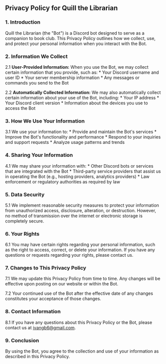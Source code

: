 ## **Privacy Policy for Quill the Librarian**

### **1. Introduction**

Quill the Librarian (the "Bot") is a Discord bot designed to serve as a companion to book club. This Privacy Policy outlines how we collect, use, and protect your personal information when you interact with the Bot.

### **2. Information We Collect**

2.1 **User-Provided Information:** When you use the Bot, we may collect certain information that you provide, such as:
    * Your Discord username and user ID
    * Your server membership information
    * Any messages or commands you send to the Bot

2.2 **Automatically Collected Information:** We may also automatically collect certain information about your use of the Bot, including:
    * Your IP address
    * Your Discord client version
    * Information about the devices you use to access the Bot

### **3. How We Use Your Information**

3.1 We use your information to:
    * Provide and maintain the Bot's services
    * Improve the Bot's functionality and performance
    * Respond to your inquiries and support requests
    * Analyze usage patterns and trends

### **4. Sharing Your Information**

4.1 We may share your information with:
    * Other Discord bots or services that are integrated with the Bot
    * Third-party service providers that assist us in operating the Bot (e.g., hosting providers, analytics providers)
    * Law enforcement or regulatory authorities as required by law

### **5. Data Security**

5.1 We implement reasonable security measures to protect your information from unauthorized access, disclosure, alteration, or destruction. However, no method of transmission over the internet or electronic storage is completely secure.

### **6. Your Rights**

6.1 You may have certain rights regarding your personal information, such as the right to access, correct, or delete your information. If you have any questions or requests regarding your rights, please contact us.

### **7. Changes to This Privacy Policy**

7.1 We may update this Privacy Policy from time to time. Any changes will be effective upon posting on our website or within the Bot.

7.2 Your continued use of the Bot after the effective date of any changes constitutes your acceptance of those changes.

### **8. Contact Information**

8.1 If you have any questions about this Privacy Policy or the Bot, please contact us at ivangb6@gmail.com.

### 9. Conclusion

By using the Bot, you agree to the collection and use of your information as described in this Privacy Policy.
